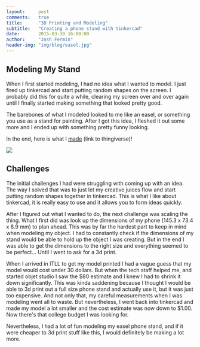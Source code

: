 ```yaml
---
layout:     post
comments: 	true
title:      "3D Printing and Modeling"
subtitle:   "Creating a phone stand with tinkercad"
date:       2015-03-30 16:00:00
author:     "Josh Fermin"
header-img: "img/blog/easel.jpg"
---
```


<h2 class="section-heading">Modeling My Stand</h2>
<p> When I first started modeling, I had no idea what I wanted to model. I just fired up tinkercad and start putting random shapes on the screen. I probably did this for quite a while, clearing my screen over and over again until I finally started making something that looked pretty good.</p>

<p>The barebones of what I modeled looked to me like an easel, or something you use as a stand for painting. After I got this idea, I fleshed it out some more and I ended up with something pretty funny looking.</p>

<p>In the end, here is what I <a href="https://www.thingiverse.com/thing:748615">made</a> (link to thingiverse)!</p>
<img src="http://i.imgur.com/zKVB9ag.png">

<h2 class="section-heading">Challenges</h2>
<p>The initial challenges I had were struggling with coming up with an idea. The way I solved that was to just let my creative juices flow and start putting random shapes together in tinkercad. This is what I like about tinkercad, it is really easy to use and it allows you to form ideas quickly.</p>
<p>After I figured out what I wanted to do, the next challenge was scaling the thing. What I first did was look up the dimensions of my phone (145.3 x 73.4 x 8.9 mm) to plan ahead. This was by far the hardest part to keep in mind when modeling my object. I had to constantly check if the dimensions of my stand would be able to hold up the object I was creating. But in the end I was able to get the dimensions to the right size and everything seemed to be perfect... Until I went to ask for a 3d print.</p>
<p>When I arrived in ITLL to get my model printed I had a vague guess that my model would cost under 30 dollars. But when the tech staff helped me, and started objet studio I saw the $80 estimate and I knew I had to shrink it down significantly. This was kinda saddening because I thought I would be able to 3d print out a full size phone stand and actually use it, but it was just too expensive. And not only that, my careful measurements when I was modeling went all to waste. But nevertheless, I went back into tinkercad and made my model a lot smaller and the cost estimate was now down to $1.00. Now there's that college budget I was looking for.</p>
<p>Nevertheless, I had a lot of fun modeling my easel phone stand, and if it were cheaper to 3d print stuff like this, I would definitely be making a lot more.</p>
